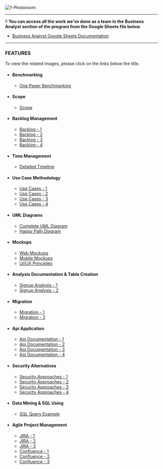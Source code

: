 
![1-Photoroom](https://github.com/user-attachments/assets/e6ef2cad-4fbb-4292-a832-b33da646f3a9)

***

‼️<b> You can access all the work we’ve done as a team in the Business Analyst section of the program from the Google Sheets file below.</b> <br>
- [Business Analyst Google Sheets Documentation](https://docs.google.com/spreadsheets/d/17TtlctgABjp5MfxRiA-k5OPA_wVDM5_3223XVGh0ex0/edit?usp=sharing)

***

<h3> FEATURES</h3>

To view the related images, please click on the links below the title.

- <h4>Benchmarking</h4>

    - [One Pager Benchmarking](https://github.com/AliOzkn/FMSSBootcampFinalCase/blob/main/BusinessAnalyst/BA-Images/Bencmarking/One%20Pager%20Benchmarking.png)

- <h4>Scope</h4>

    - [Scope](https://github.com/AliOzkn/FMSSBootcampFinalCase/blob/main/BusinessAnalyst/BA-Images/Scope/Kapsam.png)

- <h4>Backlog Management</h4>

    - [Backlog - 1](https://github.com/AliOzkn/FMSSBootcampFinalCase/blob/main/BusinessAnalyst/BA-Images/Backlog-Management/Backlog%20Management-1.png)
    - [Backlog - 2](https://github.com/AliOzkn/FMSSBootcampFinalCase/blob/main/BusinessAnalyst/BA-Images/Backlog-Management/Backlog%20Management-2.png)
    - [Backlog - 3](https://github.com/AliOzkn/FMSSBootcampFinalCase/blob/main/BusinessAnalyst/BA-Images/Backlog-Management/Backlog%20Management-3.png)
    - [Backlog - 4](https://github.com/AliOzkn/FMSSBootcampFinalCase/blob/main/BusinessAnalyst/BA-Images/Backlog-Management/Backlog%20Management-4.png)

- <h4>Time Management</h4>

    - [Detailed Timeline](https://github.com/AliOzkn/FMSSBootcampFinalCase/blob/main/BusinessAnalyst/BA-Images/Time%20Management/Time%20Management.png)

- <h4>Use Case Methodology</h4>

    - [Use Cases - 1](https://github.com/AliOzkn/FMSSBootcampFinalCase/blob/main/BusinessAnalyst/BA-Images/Use%20Cases/Use%20Cases-1.png)
    - [Use Cases - 2](https://github.com/AliOzkn/FMSSBootcampFinalCase/blob/main/BusinessAnalyst/BA-Images/Use%20Cases/Use%20Cases-2.png)
    - [Use Cases - 3](https://github.com/AliOzkn/FMSSBootcampFinalCase/blob/main/BusinessAnalyst/BA-Images/Use%20Cases/Use%20Cases-3.png)
    - [Use Cases - 4](https://github.com/AliOzkn/FMSSBootcampFinalCase/blob/main/BusinessAnalyst/BA-Images/Use%20Cases/Use%20Cases-4.png)

- <h4>UML Diagrams</h4>

    - [Complete UML Diagram](https://github.com/AliOzkn/FMSSBootcampFinalCase/blob/main/BusinessAnalyst/BA-Images/UML-Diagrams/Complete%20Diagram.png)
    - [Happy Path Diagram](https://github.com/AliOzkn/FMSSBootcampFinalCase/blob/main/BusinessAnalyst/BA-Images/UML-Diagrams/Happy%20Path%20Diagram.png)

- <h4>Mockups</h4>

    - [Web Mockups](https://github.com/AliOzkn/FMSSBootcampFinalCase/blob/main/BusinessAnalyst/BA-Images/Mockups/Web%20Mockups.png)
    - [Mobile Mockups](https://github.com/AliOzkn/FMSSBootcampFinalCase/blob/main/BusinessAnalyst/BA-Images/Mockups/Mobile%20Mockups.png)
    - [UI/UX Principles](https://github.com/AliOzkn/FMSSBootcampFinalCase/blob/main/BusinessAnalyst/BA-Images/Mockups/UIUX%20Principle.png)

- <h4>Analysis Documentation & Table Creation</h4>

    -  [Signup Analysis - 1](https://github.com/AliOzkn/FMSSBootcampFinalCase/blob/main/BusinessAnalyst/BA-Images/Signup%20Analysis/Signup%20Analysis-1.png)
    -  [Signup Analysis - 2](https://github.com/AliOzkn/FMSSBootcampFinalCase/blob/main/BusinessAnalyst/BA-Images/Signup%20Analysis/Signup%20Analysis-2.png)

- <h4>Migration</h4>

    - [Migration - 1](https://github.com/AliOzkn/FMSSBootcampFinalCase/blob/main/BusinessAnalyst/BA-Images/Migration/Migration-1.png)
    - [Migration - 2](https://github.com/AliOzkn/FMSSBootcampFinalCase/blob/main/BusinessAnalyst/BA-Images/Migration/Migration-2.png)

- <h4>Api Application</h4>

    - [Api Documentation - 1](https://github.com/AliOzkn/FMSSBootcampFinalCase/blob/main/BusinessAnalyst/BA-Images/API-Documentation/Api%20Documentation-1.png)
    - [Api Documentation - 2](https://github.com/AliOzkn/FMSSBootcampFinalCase/blob/main/BusinessAnalyst/BA-Images/API-Documentation/Api%20Documentation-2.png)
    - [Api Documentation - 3](https://github.com/AliOzkn/FMSSBootcampFinalCase/blob/main/BusinessAnalyst/BA-Images/API-Documentation/Api%20Documentation-3.png)
    - [Api Documentation - 4](https://github.com/AliOzkn/FMSSBootcampFinalCase/blob/main/BusinessAnalyst/BA-Images/API-Documentation/Api%20Documentation-4.png)

- <h4>Security Alternatives</h4>

    - [Security Approaches - 1](https://github.com/AliOzkn/FMSSBootcampFinalCase/blob/main/BusinessAnalyst/BA-Images/KVKK/KVKK-1.png)
    - [Security Approaches - 2](https://github.com/AliOzkn/FMSSBootcampFinalCase/blob/main/BusinessAnalyst/BA-Images/KVKK/KVKK-2.png)
    - [Security Approaches - 3](https://github.com/AliOzkn/FMSSBootcampFinalCase/blob/main/BusinessAnalyst/BA-Images/KVKK/KVKK-3.png)
    - [Security Approaches - 4](https://github.com/AliOzkn/FMSSBootcampFinalCase/blob/main/BusinessAnalyst/BA-Images/KVKK/KVKK-4.png)

- <h4>Data Mining & SQL Using</h4>

    - [SQL Query Example](https://github.com/AliOzkn/FMSSBootcampFinalCase/blob/main/BusinessAnalyst/BA-Images/SQL/Sql%20Using.png)

- <h4>Agile Project Management</h4>

    - [JIRA - 1](https://github.com/AliOzkn/FMSSBootcampFinalCase/blob/main/BusinessAnalyst/BA-Images/JIRA/JIRA-1.png)
    - [JIRA - 2](https://github.com/AliOzkn/FMSSBootcampFinalCase/blob/main/BusinessAnalyst/BA-Images/JIRA/JIRA-2.png)
    - [JIRA - 3](https://github.com/AliOzkn/FMSSBootcampFinalCase/blob/main/BusinessAnalyst/BA-Images/JIRA/JIRA-3.png)
    - [Confluence - 1](https://github.com/AliOzkn/FMSSBootcampFinalCase/blob/main/BusinessAnalyst/BA-Images/Confluence/Confluence-1.png)
    - [Confluence - 2](https://github.com/AliOzkn/FMSSBootcampFinalCase/blob/main/BusinessAnalyst/BA-Images/Confluence/Confluence-2.png)
    - [Confluence - 3](https://github.com/AliOzkn/FMSSBootcampFinalCase/blob/main/BusinessAnalyst/BA-Images/Confluence/Confluence-3.png)



